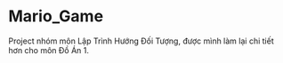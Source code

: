 # Mario_Game
Project nhóm môn Lập Trình Hướng Đối Tượng, được mình làm lại chi tiết hơn cho môn Đồ Án 1.
